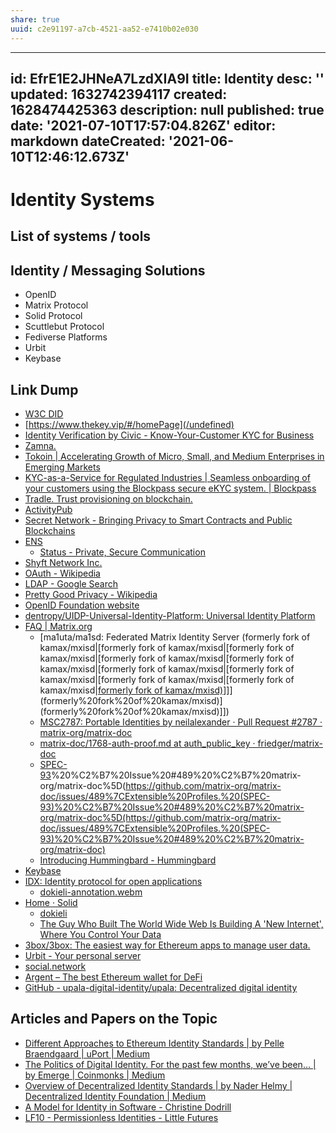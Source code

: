 ```yaml
---
share: true
uuid: c2e91197-a7cb-4521-aa52-e7410b02e030
---
```

---
id: EfrE1E2JHNeA7LzdXIA9I
title: Identity
desc: ''
updated: 1632742394117
created: 1628474425363
description: null
published: true
date: '2021-07-10T17:57:04.826Z'
editor: markdown
dateCreated: '2021-06-10T12:46:12.673Z'
---

# Identity Systems


## List of systems / tools

## Identity / Messaging Solutions

* OpenID
* Matrix Protocol
* Solid Protocol
* Scuttlebut Protocol
* Fediverse Platforms
* Urbit
* Keybase

## Link Dump

* [W3C DID](https://www.w3.org/TR/did-core/)
* [https://www.thekey.vip/#/homePage](/undefined)
* [Identity Verification by Civic - Know-Your-Customer KYC for Business](https://www.civic.com/)
* [Zamna.](https://zamna.com/)
* [Tokoin | Accelerating Growth of Micro, Small, and Medium Enterprises in Emerging Markets](https://www.tokoin.io/)
* [KYC-as-a-Service for Regulated Industries | Seamless onboarding of your customers using the Blockpass secure eKYC system. | Blockpass](https://blockpass.org/)
* [Tradle. Trust provisioning on blockchain.](https://tradle.io/)
* [ActivityPub](https://www.w3.org/TR/activitypub/)
* [Secret Network - Bringing Privacy to Smart Contracts and Public Blockchains](https://scrt.network/)
* [ENS](https://ens.domains/)
  * [Status - Private, Secure Communication](https://status.im/)
* [Shyft Network Inc.](https://shyft.network/)
* [OAuth - Wikipedia](https://en.wikipedia.org/wiki/OAuth)
* [LDAP - Google Search](https://www.google.com/search?client=firefox-b-d&q=LDAP)
* [Pretty Good Privacy - Wikipedia](https://en.wikipedia.org/wiki/Pretty_Good_Privacy)
* [OpenID Foundation website](https://openid.net/)
* [dentropy/UIDP-Universal-Identity-Platform: Universal Identity Platform](https://github.com/dentropy/UIDP-Universal-Identity-Platform)
* [FAQ | Matrix.org](https://matrix.org/faq/)
  * [ma1uta/ma1sd: Federated Matrix Identity Server (formerly fork of kamax/mxisd|[formerly fork of kamax/mxisd|[formerly fork of kamax/mxisd|[formerly fork of kamax/mxisd|[formerly fork of kamax/mxisd|[formerly fork of kamax/mxisd|[formerly fork of kamax/mxisd|[formerly fork of kamax/mxisd|[formerly fork of kamax/mxisd|[formerly fork of kamax/mxisd)](/undefined)]]](formerly%20fork%20of%20kamax/mxisd)](formerly%20fork%20of%20kamax/mxisd)]])
  * [MSC2787: Portable Identities by neilalexander · Pull Request #2787 · matrix-org/matrix-doc](https://github.com/matrix-org/matrix-doc/pull/2787)
  * [matrix-doc/1768-auth-proof.md at auth_public_key · friedger/matrix-doc](https://github.com/friedger/matrix-doc/blob/auth_public_key/proposals/1768-auth-proof.md)
  * [SPEC-93](/undefined)%20%C2%B7%20Issue%20#489%20%C2%B7%20matrix-org/matrix-doc%5D(https://github.com/matrix-org/matrix-doc/issues/489%7CExtensible%20Profiles.%20(SPEC-93)%20%C2%B7%20Issue%20#489%20%C2%B7%20matrix-org/matrix-doc%5D(https://github.com/matrix-org/matrix-doc/issues/489%7CExtensible%20Profiles.%20(SPEC-93)%20%C2%B7%20Issue%20#489%20%C2%B7%20matrix-org/matrix-doc)
  * [Introducing Hummingbard - Hummingbard](https://hummingbard.com/hummingbard/introducing-hummingbard)
* [Keybase](https://keybase.io/)
* [IDX: Identity protocol for open applications](https://idx.xyz/)
  * [dokieli-annotation.webm](https://dokie.li/media/video/dokieli-annotation.webm)
* [Home · Solid](https://solidproject.org/)
  * [dokieli](https://dokie.li/)
  * [The Guy Who Built The World Wide Web Is Building A 'New Internet', Where You Control Your Data](https://www.indiatimes.com/technology/news/tim-berners-lee-wants-to-turn-the-internet-on-its-head-and-decentralize-it-once-more-353998.html)
* [3box/3box: The easiest way for Ethereum apps to manage user data.](https://github.com/3box/3box)
* [Urbit - Your personal server](https://urbit.org/)
* [social.network](https://www.social.network/#)
* [Argent – The best Ethereum wallet for DeFi](https://www.argent.xyz/)
* [GitHub - upala-digital-identity/upala: Decentralized digital identity](https://github.com/upala-digital-identity/upala)

## Articles and Papers on the Topic

* [Different Approaches to Ethereum Identity Standards | by Pelle Braendgaard | uPort | Medium](https://medium.com/uport/different-approaches-to-ethereum-identity-standards-a09488347c87)
* [The Politics of Digital Identity. For the past few months, we’ve been… | by Emerge | Coinmonks | Medium](https://medium.com/coinmonks/the-politics-of-digital-identity-934bd035eecb)
* [Overview of Decentralized Identity Standards | by Nader Helmy | Decentralized Identity Foundation | Medium](https://medium.com/decentralized-identity/overview-of-decentralized-identity-standards-f82efd9ab6c7)
* [A Model for Identity in Software - Christine Dodrill](https://christine.website/blog/identity-model-software-2021-01-31)
* [LF10 - Permissionless Identities - Little Futures](https://littlefutures.substack.com/p/lf10-permissionless-identities)
